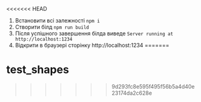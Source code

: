 <<<<<<< HEAD
1. Встановити всі залежності `npm i`
2. Створити білд `npm run build`
3. Після успішного завершення білда виведе `Server running at http://localhost:1234`
4. Відкрити в браузері сторінку http://localhost:1234
=======
# test_shapes
>>>>>>> 9d293fc8e595f495f56b5a4d40e23174da2c628e

